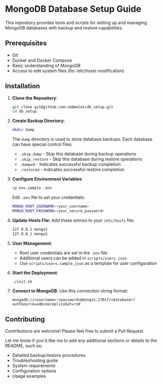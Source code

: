 # MongoDB Database Setup Guide

This repository provides tools and scripts for setting up and managing MongoDB databases with backup and restore capabilities.

## Prerequisites
- Git
- Docker and Docker Compose
- Basic understanding of MongoDB
- Access to edit system files (for /etc/hosts modification)

## Installation

1. **Clone the Repository**:
   ```bash
   git clone git@github.com:vedmalex/db_setup.git
   cd db_setup
   ```

2. **Create Backup Directory**:
   ```bash
   mkdir dump
   ```
   The `dump` directory is used to store database backups. Each database can have special control files:
   - `.skip_dump` - Skip this database during backup operations
   - `.skip_restore` - Skip this database during restore operations
   - `.dumped` - Indicates successful backup completion
   - `.restored` - Indicates successful restore completion

3. **Configure Environment Variables**:
   ```bash
   cp env.sample .env
   ```
   Edit `.env` file to set your credentials:
   ```bash
   MONGO_ROOT_USERNAME=<your_username>
   MONGO_ROOT_PASSWORD=<your_secure_password>
   ```

4. **Update Hosts File**:
   Add these entries to your `/etc/hosts` file:
   ```bash
   127.0.0.1 mongo1
   127.0.0.1 mongo2
   ```

5. **User Management**:
   - Root user credentials are set in the `.env` file
   - Additional users can be added in `scripts/users.json`
   - Use `scripts/users.sample.json` as a template for user configuration

6. **Start the Deployment**:
   ```bash
   ./init.sh
   ```

7. **Connect to MongoDB**:
   Use this connection string format:
   ```
   mongodb://<username>:<password>@mongo1:27017/<database>?authSource=admin&replicaSet=rs0
   ```

## Contributing

Contributions are welcome! Please feel free to submit a Pull Request.

Let me know if you'd like me to add any additional sections or details to the README, such as:
- Detailed backup/restore procedures
- Troubleshooting guide
- System requirements
- Configuration options
- Usage examples